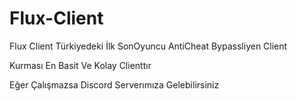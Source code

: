 # Flux-Client
Flux Client Türkiyedeki İlk SonOyuncu AntiCheat Bypassliyen Client


Kurması En Basit Ve Kolay Clienttır


Eğer Çalışmazsa Discord Serverımıza Gelebilirsiniz
